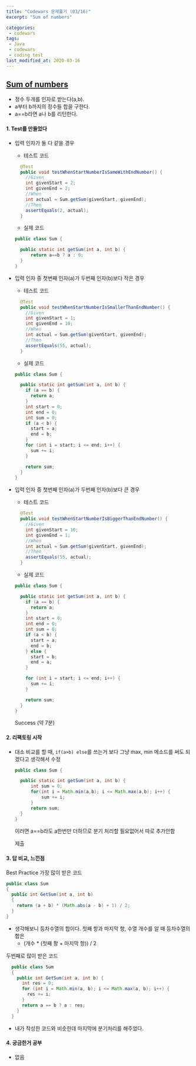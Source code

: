 ```yaml
---
title: "Codewars 문제풀기 (03/16)"
excerpt: "Sum of numbers"

categories:
 - codewars
tags:
 - Java
 - codewars
 - coding test
last_modified_at: 2020-03-16
---
```




## [Sum of numbers](https://www.codewars.com/kata/55f2b110f61eb01779000053/train/java)

* 정수 두개를 인자로 받는다(a,b).
* a부터 b까지의 정수들 합을 구한다.
* a==b라면 a나 b를 리턴한다.


#### 1. Test를 만들었다

* 입력 인자가 둘 다 같을 경우

  * 테스트 코드

  ``` java
    @Test
    public void testWhenStartNumberIsSameWithEndNumber() {
      //Given
      int givenStart = 2;
      int givenEnd = 2;
      //When
      int actual = Sum.getSum(givenStart, givenEnd);
      //Then
      assertEquals(2, actual);
    }
  ```

  * 실제 코드

  ```java
  public class Sum {
  
    public static int getSum(int a, int b) {
        return a==b ? a : 0;
    }
  }
  ```

* 입력 인자 중 첫번째 인자(a)가 두번째 인자(b)보다 작은 경우

  * 테스트 코드

  ```java
    @Test
    public void testWhenStartNumberIsSmallerThanEndNumber() {
      //Given
      int givenStart = 1;
      int givenEnd = 10;
      //When
      int actual = Sum.getSum(givenStart, givenEnd);
      //Then
      assertEquals(55, actual);
    }
  ```

  * 실제 코드

  ```java
  public class Sum {
  
    public static int getSum(int a, int b) {
      if (a == b) {
        return a;
      }
      int start = 0;
      int end = 0;
      int sum = 0;
      if (a < b) {
        start = a;
        end = b;
      } 
      for (int i = start; i <= end; i++) {
        sum += i;
      }
  
      return sum;
    }
  }
  ```

* 입력 인자 중 첫번째 인자(a)가 두번째 인자(b)보다 큰 경우

  * 테스트 코드

  ```java
    @Test
    public void testWhenStartNumberIsBiggerThanEndNumber() {
      //Given
      int givenStart = 10;
      int givenEnd = 1;
      //When
      int actual = Sum.getSum(givenStart, givenEnd);
      //Then
      assertEquals(55, actual);
    }
  ```

  * 실제 코드 

  ```java
  public class Sum {
  
    public static int getSum(int a, int b) {
      if (a == b) {
        return a;
      }
      int start = 0;
      int end = 0;
      int sum = 0;
      if (a < b) {
        start = a;
        end = b;
      } else {
        start = b;
        end = a;
      }
  
      for (int i = start; i <= end; i++) {
        sum += i;
      }
  
      return sum;
    }
  }
  ```

  Success (약 7분)

#### 2. 리팩토링 시작

* 대소 비교를 할 때, `if(a>b) else`를 쓰는거 보다 그냥 max, min 메소드를 써도 되겠다고 생각해서 수정

  ```java
  public class Sum {
  
    public static int getSum(int a, int b) {
        int sum = 0;
        for(int i = Math.min(a,b); i <= Math.max(a,b); i++) {
            sum += i;
        }
        return sum;
    }
  }
  ```

  이러면 a==b라도 a한번만 더하므로 분기 처리할 필요없어서 따로 추가안함

  제출

####  3. 답 비교, 느낀점

Best Practice 가장 많이 받은 코드

```java
public class Sum
{
  public int GetSum(int a, int b)
  {
    return (a + b) * (Math.abs(a - b) + 1) / 2;
  }
}
```

* 생각해보니 등차수열의 합이다.  첫째 항과 마지막 항, 수열 개수를 알 때 등차수열의 합은 
  * (개수 * (첫째 항 + 마지막 항)) / 2

두번째로 많이 받은 코드

```java
  public class Sum
  {
    public int GetSum(int a, int b) {
      int res = 0;
      for (int i = Math.min(a, b); i <= Math.max(a, b); i++) {
        res += i;
      }
      return a == b ? a : res;
    }
  }
```

* 내가 작성한 코드와 비슷한데 마지막에 분기처리를 해주었다.




#### 4. 궁금한거 공부

* 없음 

